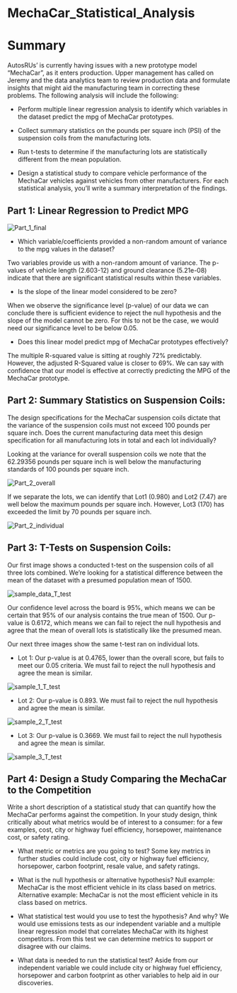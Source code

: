 # MechaCar_Statistical_Analysis

# Summary

AutosRUs’ is currently having issues with a new prototype model “MechaCar”, as it enters production. Upper management has called on Jeremy and the data analytics team to review production data and formulate insights that might aid the manufacturing team in correcting these problems. The following analysis will include the following:

* Perform multiple linear regression analysis to identify which variables in the dataset predict the mpg of MechaCar prototypes.

* Collect summary statistics on the pounds per square inch (PSI) of the suspension coils from the manufacturing lots.

* Run t-tests to determine if the manufacturing lots are statistically different from the mean population.

* Design a statistical study to compare vehicle performance of the MechaCar vehicles against vehicles from other manufacturers. For each statistical analysis, you’ll write a summary interpretation of the findings.

## Part 1: Linear Regression to Predict MPG

![Part_1_final](https://user-images.githubusercontent.com/80132877/209588559-d84e8f18-e0a1-4540-8f46-02e9fc55b3f2.jpg)

* Which variable/coefficients provided a non-random amount of variance to the mpg values in the dataset?

Two variables provide us with a non-random amount of variance. The p-values of vehicle length (2.603-12) and ground clearance (5.21e-08) indicate that there are significant statistical results within these variables. 

* Is the slope of the linear model considered to be zero?

When we observe the significance level (p-value) of our data we can conclude there is sufficient evidence to reject the null hypothesis and the slope of the model cannot be zero. For this to not be the case, we would need our significance level to be below 0.05.

* Does this linear model predict mpg of MechaCar prototypes effectively? 

The multiple R-squared value is sitting at roughly 72% predictably. However, the adjusted R-Squared value is closer to 69%. We can say with confidence that our model is effective at correctly predicting the MPG of the MechaCar prototype. 

## Part 2: Summary Statistics on Suspension Coils:

The design specifications for the MechaCar suspension coils dictate that the variance of the suspension coils must not exceed 100 pounds per square inch. Does the current manufacturing data meet this design specification for all manufacturing lots in total and each lot individually? 

Looking at the variance for overall suspension coils we note that the 62.29356 pounds per square inch is well below the manufacturing standards of 100 pounds per square inch.

![Part_2_overall](https://user-images.githubusercontent.com/80132877/209588573-7f4bceeb-c397-4873-a284-c4ba2951116c.jpg)

If we separate the lots, we can identify that Lot1 (0.980) and Lot2 (7.47) are well below the maximum pounds per square inch. However, Lot3 (170) has exceeded the limit by 70 pounds per square inch.

![Part_2_individual](https://user-images.githubusercontent.com/80132877/209588581-d527ef2b-1403-485e-899d-9e2309033fd0.jpg)

## Part 3: T-Tests on Suspension Coils:

Our first image shows a conducted t-test on the suspension coils of all three lots combined. We’re looking for a statistical difference between the mean of the dataset with a presumed population mean of 1500. 

![sample_data_T_test](https://user-images.githubusercontent.com/80132877/209588609-7e5a6d40-9f67-4cb5-8477-c11e923db528.png)

Our confidence level across the board is 95%, which means we can be certain that 95% of our analysis contains the true mean of 1500. Our p-value is 0.6172, which means we can fail to reject the null hypothesis and agree that the mean of overall lots is statistically like the presumed mean. 

Our next three images show the same t-test ran on individual lots. 

* Lot 1:
Our p-value is at 0.4765, lower than the overall score, but fails to meet our 0.05 criteria. We must fail to reject the null hypothesis and agree the mean is similar.

![sample_1_T_test](https://user-images.githubusercontent.com/80132877/209588616-6bb18edb-17c7-4e8d-a0a9-04813670ea52.png)

* Lot 2:
Our p-value is 0.893. We must fail to reject the null hypothesis and agree the mean is similar.

![sample_2_T_test](https://user-images.githubusercontent.com/80132877/209588623-a0334dfc-ef76-46ab-92b9-c791874871d6.png)

* Lot 3:
Our p-value is 0.3669. We must fail to reject the null hypothesis and agree the mean is similar.

![sample_3_T_test](https://user-images.githubusercontent.com/80132877/209588634-1e3abd13-fac8-4486-be77-5580a2817633.png)

## Part 4: Design a Study Comparing the MechaCar to the Competition

Write a short description of a statistical study that can quantify how the MechaCar performs against the competition. In your study design, think critically about what metrics would be of interest to a consumer: for a few examples, cost, city or highway fuel efficiency, horsepower, maintenance cost, or safety rating.

* What metric or metrics are you going to test?
Some key metrics in further studies could include cost, city or highway fuel efficiency, horsepower, carbon footprint, resale value, and safety ratings.

* What is the null hypothesis or alternative hypothesis?
Null example: MechaCar is the most efficient vehicle in its class based on metrics.
Alternative example: MechaCar is not the most efficient vehicle in its class based on metrics.

* What statistical test would you use to test the hypothesis? And why?
We would use emissions tests as our independent variable and a multiple linear regression model that correlates MechaCar with its highest competitors. From this test we can determine metrics to support or disagree with our claims.

* What data is needed to run the statistical test?
Aside from our independent variable we could include city or highway fuel efficiency, horsepower and carbon footprint as other variables to help aid in our discoveries. 
